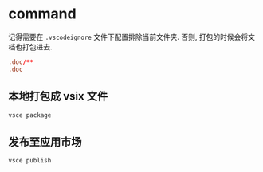 # command

记得需要在 `.vscodeignore` 文件下配置排除当前文件夹. 否则, 打包的时候会将文档也打包进去.

   ```conf
   .doc/**
   .doc
   ```



## 本地打包成 vsix 文件

   ```cmd
   vsce package
   ```

## 发布至应用市场

   ```cmd
   vsce publish
   ```
